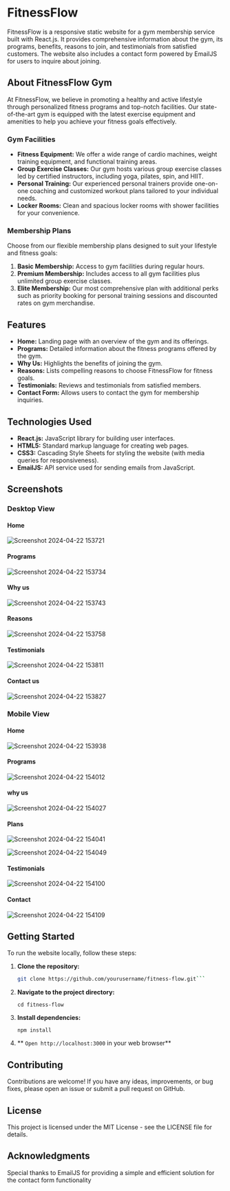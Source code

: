 # FitnessFlow

FitnessFlow is a responsive static website for a gym membership service built with React.js. It provides comprehensive information about the gym, its programs, benefits, reasons to join, and testimonials from satisfied customers. The website also includes a contact form powered by EmailJS for users to inquire about joining.

## About FitnessFlow Gym

At FitnessFlow, we believe in promoting a healthy and active lifestyle through personalized fitness programs and top-notch facilities. Our state-of-the-art gym is equipped with the latest exercise equipment and amenities to help you achieve your fitness goals effectively.

### Gym Facilities

- **Fitness Equipment:** We offer a wide range of cardio machines, weight training equipment, and functional training areas.
- **Group Exercise Classes:** Our gym hosts various group exercise classes led by certified instructors, including yoga, pilates, spin, and HIIT.
- **Personal Training:** Our experienced personal trainers provide one-on-one coaching and customized workout plans tailored to your individual needs.
- **Locker Rooms:** Clean and spacious locker rooms with shower facilities for your convenience.

### Membership Plans

Choose from our flexible membership plans designed to suit your lifestyle and fitness goals:

1. **Basic Membership:** Access to gym facilities during regular hours.
2. **Premium Membership:** Includes access to all gym facilities plus unlimited group exercise classes.
3. **Elite Membership:** Our most comprehensive plan with additional perks such as priority booking for personal training sessions and discounted rates on gym merchandise.

## Features

- **Home:** Landing page with an overview of the gym and its offerings.
- **Programs:** Detailed information about the fitness programs offered by the gym.
- **Why Us:** Highlights the benefits of joining the gym.
- **Reasons:** Lists compelling reasons to choose FitnessFlow for fitness goals.
- **Testimonials:** Reviews and testimonials from satisfied members.
- **Contact Form:** Allows users to contact the gym for membership inquiries.

## Technologies Used

- **React.js:** JavaScript library for building user interfaces.
- **HTML5:** Standard markup language for creating web pages.
- **CSS3:** Cascading Style Sheets for styling the website (with media queries for responsiveness).
- **EmailJS:** API service used for sending emails from JavaScript.

## Screenshots

### Desktop View

#### Home
![Screenshot 2024-04-22 153721](https://github.com/nithiishkumarb/Fitness-Flow/assets/134282957/912141b2-6c49-4e3c-bc57-750a04ba66a2)

#### Programs
![Screenshot 2024-04-22 153734](https://github.com/nithiishkumarb/Fitness-Flow/assets/134282957/23a17083-ab38-4d7c-87b1-75ecc0538e6e)

#### Why us
![Screenshot 2024-04-22 153743](https://github.com/nithiishkumarb/Fitness-Flow/assets/134282957/e6587379-72e6-4a8b-9a42-beec0657b2fe)

#### Reasons
![Screenshot 2024-04-22 153758](https://github.com/nithiishkumarb/Fitness-Flow/assets/134282957/1b96163e-402f-4be8-afdd-66b40416d689)

#### Testimonials
![Screenshot 2024-04-22 153811](https://github.com/nithiishkumarb/Fitness-Flow/assets/134282957/eca04151-fc1b-4d66-88d7-c473f8a790e8)

#### Contact us
![Screenshot 2024-04-22 153827](https://github.com/nithiishkumarb/Fitness-Flow/assets/134282957/cd48a9f4-1efb-4747-878c-02aa4016a51e)

### Mobile View

#### Home

![Screenshot 2024-04-22 153938](https://github.com/nithiishkumarb/Fitness-Flow/assets/134282957/d709a0b9-4475-48a5-9dae-966042be5bef)

#### Programs 

![Screenshot 2024-04-22 154012](https://github.com/nithiishkumarb/Fitness-Flow/assets/134282957/49ff8ad2-8553-443a-baf9-7e272ebf83cc)

#### why us

![Screenshot 2024-04-22 154027](https://github.com/nithiishkumarb/Fitness-Flow/assets/134282957/6353bc89-e14f-49c9-ba57-7abafd21d371)

#### Plans

![Screenshot 2024-04-22 154041](https://github.com/nithiishkumarb/Fitness-Flow/assets/134282957/1702474f-730f-4ae2-9f8d-f5a4c5e8c13d)

![Screenshot 2024-04-22 154049](https://github.com/nithiishkumarb/Fitness-Flow/assets/134282957/ba907a15-c14c-4455-9bc3-b1c56d710337)

#### Testimonials

![Screenshot 2024-04-22 154100](https://github.com/nithiishkumarb/Fitness-Flow/assets/134282957/2907c0a7-0b71-4d73-b2a8-86f7d08e2268)

#### Contact

![Screenshot 2024-04-22 154109](https://github.com/nithiishkumarb/Fitness-Flow/assets/134282957/e550b0c2-ce0e-4066-8ad8-6dcd8ed9cc85)

## Getting Started

To run the website locally, follow these steps:

1. **Clone the repository:**

   ```bash
   git clone https://github.com/yourusername/fitness-flow.git```
   
2. **Navigate to the project directory:**

   ``cd fitness-flow``
   
4. **Install dependencies:**

   ``npm install``

5. ** ``Open http://localhost:3000`` in your web browser**

## Contributing

Contributions are welcome! If you have any ideas, improvements, or bug fixes, please open an issue or submit a pull request on GitHub.

## License

This project is licensed under the MIT License - see the LICENSE file for details.

## Acknowledgments

Special thanks to EmailJS for providing a simple and efficient solution for the contact form functionality
